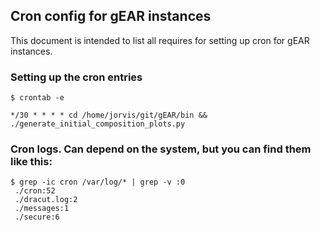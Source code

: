 ## Cron config for gEAR instances

This document is intended to list all requires for setting up cron for gEAR instances.

### Setting up the cron entries

    $ crontab -e

    */30 * * * * cd /home/jorvis/git/gEAR/bin && ./generate_initial_composition_plots.py

### Cron logs.  Can depend on the system, but you can find them like this:

    $ grep -ic cron /var/log/* | grep -v :0
     ./cron:52
     ./dracut.log:2
     ./messages:1
     ./secure:6



